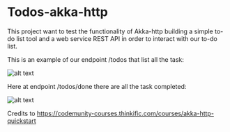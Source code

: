 # Todos-akka-http

This project want to test the functionality of Akka-http building a simple to-do list tool and a web service REST API in order to interact with our to-do list.

This is an example of our endpoint /todos that list all the task:

![alt text](https://i.ibb.co/N6TX6LQ/Screenshot-2020-05-27-at-11-14-03.png)

Here at endpoint /todos/done there are all the task completed:

![alt text](https://i.ibb.co/G3hqqWC/Screenshot-2020-05-27-at-11-13-52.png)

Credits to https://codemunity-courses.thinkific.com/courses/akka-http-quickstart

